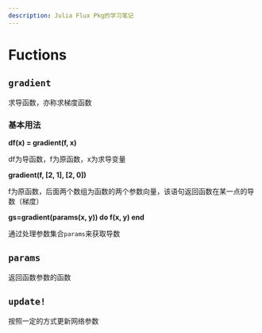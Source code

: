 ```yaml
---
description: Julia Flux Pkg的学习笔记
---
```


# Fuctions

## `gradient`

求导函数，亦称求梯度函数

### 基本用法

**df(x) = gradient(f, x)**      

df为导函数，f为原函数，x为求导变量

**gradient(f, [2, 1], [2, 0])**

f为原函数，后面两个数组为函数的两个参数向量，该语句返回函数在某一点的导数（梯度）

**gs=gradient(params(x, y))   do   f(x, y) end**

通过处理参数集合`params`来获取导数

## `params`

返回函数参数的函数

## `update!`

按照一定的方式更新网络参数





